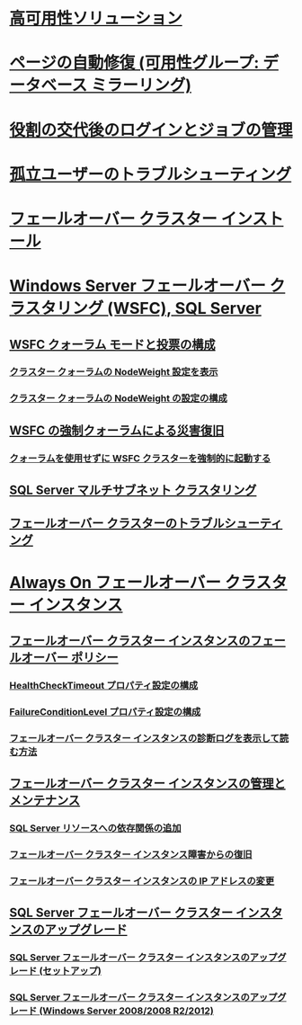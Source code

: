 # [高可用性ソリューション](high-availability-solutions-sql-server.md)  
# [ページの自動修復 (可用性グループ: データベース ミラーリング)](automatic-page-repair-availability-groups-database-mirroring.md)  
# [役割の交代後のログインとジョブの管理](management-of-logins-and-jobs-after-role-switching-sql-server.md)  
# [孤立ユーザーのトラブルシューティング](troubleshoot-orphaned-users-sql-server.md)  

# [ フェールオーバー クラスター インストール](install/sql-server-failover-cluster-installation.md)  

# [Windows Server フェールオーバー クラスタリング (WSFC), SQL Server](windows/windows-server-failover-clustering-wsfc-with-sql-server.md)  
## [WSFC クォーラム モードと投票の構成](windows/wsfc-quorum-modes-and-voting-configuration-sql-server.md)  
### [クラスター クォーラムの NodeWeight 設定を表示](windows/view-cluster-quorum-nodeweight-settings.md)  
### [クラスター クォーラムの NodeWeight の設定の構成](windows/configure-cluster-quorum-nodeweight-settings.md)  
## [WSFC の強制クォーラムによる災害復旧](windows/wsfc-disaster-recovery-through-forced-quorum-sql-server.md)  
### [クォーラムを使用せずに WSFC クラスターを強制的に起動する](windows/force-a-wsfc-cluster-to-start-without-a-quorum.md)  
## [SQL Server マルチサブネット クラスタリング](windows/sql-server-multi-subnet-clustering-sql-server.md)  
## [フェールオーバー クラスターのトラブルシューティング](windows/failover-cluster-troubleshooting.md)  

# [Always On フェールオーバー クラスター インスタンス](windows/always-on-failover-cluster-instances-sql-server.md)  
## [フェールオーバー クラスター インスタンスのフェールオーバー ポリシー](windows/failover-policy-for-failover-cluster-instances.md)  
### [HealthCheckTimeout プロパティ設定の構成](windows/configure-healthchecktimeout-property-settings.md)  
### [FailureConditionLevel プロパティ設定の構成](windows/configure-failureconditionlevel-property-settings.md)  
### [フェールオーバー クラスター インスタンスの診断ログを表示して読む方法](windows/view-and-read-failover-cluster-instance-diagnostics-log.md)  
## [フェールオーバー クラスター インスタンスの管理とメンテナンス](windows/failover-cluster-instance-administration-and-maintenance.md)  
### [SQL Server リソースへの依存関係の追加](windows/add-dependencies-to-a-sql-server-resource.md)  
### [フェールオーバー クラスター インスタンス障害からの復旧](windows/recover-from-failover-cluster-instance-failure.md)  
### [フェールオーバー クラスター インスタンスの IP アドレスの変更](windows/change-the-ip-address-of-a-failover-cluster-instance.md)  
## [SQL Server フェールオーバー クラスター インスタンスのアップグレード](windows/upgrade-a-sql-server-failover-cluster-instance.md)  
### [SQL Server フェールオーバー クラスター インスタンスのアップグレード (セットアップ)](windows/upgrade-a-sql-server-failover-cluster-instance-setup.md)
### [SQL Server フェールオーバー クラスター インスタンスのアップグレード (Windows Server 2008/2008 R2/2012)](windows/upgrade-sql-server-failover-cluster-instance-2008-2012.md)
